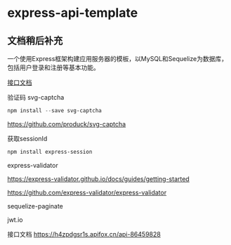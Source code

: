 # express-api-template
## 文档稍后补充

一个使用Express框架构建应用服务器的模板，以MySQL和Sequelize为数据库，包括用户登录和注册等基本功能。

[接口文档]('https://apifox.com/apidoc/project-2828442')

验证码 svg-captcha

```powershell
npm install --save svg-captcha
```

https://github.com/produck/svg-captcha



获取sessionId

```powershell
npm install express-session
```



express-validator

https://express-validator.github.io/docs/guides/getting-started

https://github.com/express-validator/express-validator


sequelize-paginate

jwt.io

接口文档
https://h4zpdgsr1s.apifox.cn/api-86459828